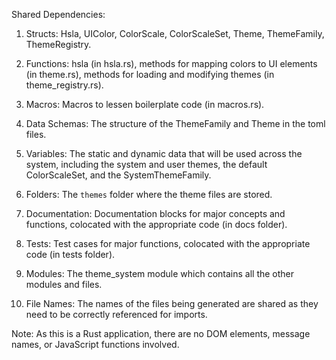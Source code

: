 Shared Dependencies:

1. Structs: Hsla, UIColor, ColorScale, ColorScaleSet, Theme, ThemeFamily, ThemeRegistry.

2. Functions: hsla (in hsla.rs), methods for mapping colors to UI elements (in theme.rs), methods for loading and modifying themes (in theme_registry.rs).

3. Macros: Macros to lessen boilerplate code (in macros.rs).

4. Data Schemas: The structure of the ThemeFamily and Theme in the toml files.

5. Variables: The static and dynamic data that will be used across the system, including the system and user themes, the default ColorScaleSet, and the SystemThemeFamily.

6. Folders: The `themes` folder where the theme files are stored.

7. Documentation: Documentation blocks for major concepts and functions, colocated with the appropriate code (in docs folder).

8. Tests: Test cases for major functions, colocated with the appropriate code (in tests folder).

9. Modules: The theme_system module which contains all the other modules and files.

10. File Names: The names of the files being generated are shared as they need to be correctly referenced for imports.

Note: As this is a Rust application, there are no DOM elements, message names, or JavaScript functions involved.